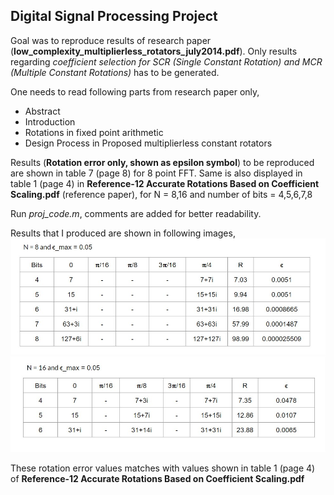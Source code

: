 ## Digital Signal Processing Project

Goal was to reproduce results of research paper (**low_complexity_multiplierless_rotators_july2014.pdf**). Only results regarding *coefficient selection for SCR (Single Constant Rotation) and MCR (Multiple Constant Rotations)* has to be generated. 

One needs to read following parts from research paper only,
* Abstract
* Introduction
* Rotations in fixed point arithmetic
* Design Process in Proposed multiplierless constant rotators

Results (**Rotation error only, shown as epsilon symbol**) to be reproduced are shown in table 7 (page 8) for 8 point FFT. Same is also displayed in table 1 (page 4) in **Reference-12 Accurate Rotations Based on Coefficient Scaling.pdf** (reference paper), for N = 8,16 and number of bits = 4,5,6,7,8

Run *proj_code.m*, comments are added for better readability.

Results that I produced are shown in following images, 
![1](res_1.png)
![2](res_2.png)

These rotation error values matches with values shown in table 1 (page 4) of **Reference-12 Accurate Rotations Based on Coefficient Scaling.pdf**
